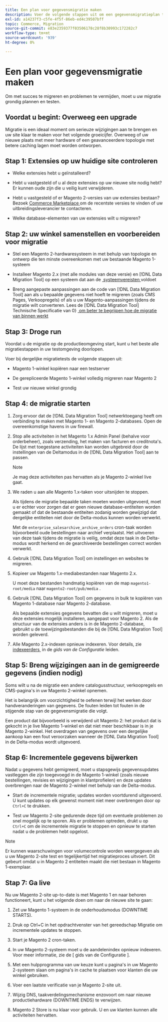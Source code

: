 ```yaml
---
title: Een plan voor gegevensmigratie maken
description: Voer de volgende stappen uit om een gegevensmigratieplan te maken voor een geslaagde upgrade van Magento 1 naar Magento 2.
exl-id: a14237f3-c5fe-4f5f-86eb-ed4c39507bff
topic: Commerce, Migration
source-git-commit: e83e2359377f03506178c28f8b30993c172282c7
workflow-type: tm+mt
source-wordcount: '939'
ht-degree: 0%

---
```


# Een plan voor gegevensmigratie maken

Om met succes te migreren en problemen te vermijden, moet u uw migratie grondig plannen en testen.

## Voordat u begint: Overweeg een upgrade

Migratie is een ideaal moment om serieuze wijzigingen aan te brengen en uw site klaar te maken voor het volgende groeicijfer. Overweeg of uw nieuwe plaats met meer hardware of een geavanceerdere topologie met betere caching lagen moet worden ontworpen.

## Stap 1: Extensies op uw huidige site controleren

* Welke extensies hebt u geïnstalleerd?

* Hebt u vastgesteld of u al deze extensies op uw nieuwe site nodig hebt? Er kunnen oude zijn die u veilig kunt verwijderen.

* Hebt u vastgesteld of er Magento 2-versies van uw extensies bestaan? Bezoek [ Commerce Marketplace ] om de recentste versies te vinden of uw uitbreidingsleverancier te contacteren.

* Welke database-elementen van uw extensies wilt u migreren?

## Stap 2: uw winkel samenstellen en voorbereiden voor migratie

* Stel een Magento 2-hardwaresysteem in met behulp van topologie en ontwerp die ten minste overeenkomen met uw bestaande Magento 1-systeem

* Installeer Magento 2.x (met alle modules van deze versie) en [!DNL Data Migration Tool] op een systeem dat aan de [&#x200B; systeemvereisten &#x200B;](../../installation/system-requirements.md) voldoet

* Breng aangepaste aanpassingen aan de code van [!DNL Data Migration Tool] aan als u bepaalde gegevens niet hoeft te migreren (zoals CMS Pages, Verkoopregels) of als u uw Magento-aanpassingen tijdens de migratie wilt converteren. Lees de [!DNL Data Migration Tool] Technische Specificatie van 0&rbrace; [&#x200B; om beter te begrijpen hoe de migratie van binnen werkt](technical-specification.md)

## Stap 3: Droge run

Voordat u de migratie op de productieomgeving start, kunt u het beste alle migratiestappen in uw testomgeving doorlopen.

Voer bij dergelijke migratietests de volgende stappen uit:

* Magento 1-winkel kopiëren naar een testserver

* De gerepliceerde Magento 1-winkel volledig migreren naar Magento 2

* Test uw nieuwe winkel grondig

## Stap 4: de migratie starten

1. Zorg ervoor dat de [!DNL Data Migration Tool] netwerktoegang heeft om verbinding te maken met Magento 1- en Magento 2-databases. Open de overeenkomstige havens in uw firewall.

1. Stop alle activiteiten in het Magento 1.x Admin Panel (behalve voor orderbeheer), zoals verzending, het maken van facturen en creditnota&#39;s. De lijst met toegestane activiteiten kan worden uitgebreid door de instellingen van de Deltamodus in de [!DNL Data Migration Tool] aan te passen.

   >[!NOTE]
   >
   >Je mag deze activiteiten pas hervatten als je Magento 2-winkel live gaat.

1. We raden u aan alle Magento 1.x-taken voor uitsnijden te stoppen.

   Als tijdens de migratie bepaalde taken moeten worden uitgevoerd, moet u er echter voor zorgen dat er geen nieuwe database-entiteiten worden gemaakt of dat de bestaande entiteiten zodanig worden gewijzigd dat dergelijke entiteiten niet door de Delta-modus kunnen worden verwerkt.

   Met de `enterprise_salesarchive_archive_orders` cron-taak worden bijvoorbeeld oude bestellingen naar archief verplaatst. Het uitvoeren van deze taak tijdens de migratie is veilig, omdat deze taak in de Delta-modus wordt herkend en de gearchiveerde bestellingen correct worden verwerkt.

1. Gebruik [!DNL Data Migration Tool] om instellingen en websites te migreren.

1. Kopieer uw Magento 1.x-mediabestanden naar Magento 2.x.

   U moet deze bestanden handmatig kopiëren van de map `magento1-root/media` naar `magento2-root/pub/media` .

1. Gebruik [!DNL Data Migration Tool] om gegevens in bulk te kopiëren van Magento 1-database naar Magento 2-database.

   Als bepaalde extensies gegevens bevatten die u wilt migreren, moet u deze extensies mogelijk installeren, aangepast voor Magento 2. Als de structuur van de extensies anders is in de Magento 2-database, gebruikt u de toewijzingsbestanden die bij de [!DNL Data Migration Tool] worden geleverd.

1. Alle Magento 2.x-indexen opnieuw indexeren. Voor details, zie [&#x200B; indexeerders &#x200B;](../../configuration/cli/manage-indexers.md) in de _gids van de Configuratie_ leiden.

## Stap 5: Breng wijzigingen aan in de gemigreerde gegevens (indien nodig)

Soms wilt u na de migratie een andere catalogusstructuur, verkoopregels en CMS-pagina&#39;s in uw Magento 2-winkel opnemen.

Het is belangrijk om voorzichtigheid te oefenen terwijl het werken door handveranderingen van gegevens. De fouten leiden tot fouten in de stijgende stap van de gegevensmigratie die volgt.

Een product dat bijvoorbeeld is verwijderd uit Magento 2: het product dat is gekocht in je live Magento 1-winkel en dat niet meer beschikbaar is in je Magento 2-winkel. Het overdragen van gegevens over een dergelijke aankoop kan een fout veroorzaken wanneer de [!DNL Data Migration Tool] in de Delta-modus wordt uitgevoerd.

## Stap 6: Incrementele gegevens bijwerken

Nadat u gegevens hebt gemigreerd, moet u stapsgewijs gegevensupdates vastleggen die zijn toegevoegd in de Magento 1-winkel (zoals nieuwe bestellingen, revisies en wijzigingen in klantprofielen) en deze updates overbrengen naar de Magento 2-winkel met behulp van de Delta-modus.

* Start de incrementele migratie; updates worden voortdurend uitgevoerd. U kunt updates op elk gewenst moment niet meer overbrengen door op `Ctrl+C` te drukken.

* Test uw Magento 2-site gedurende deze tijd om eventuele problemen zo snel mogelijk op te sporen. Als er problemen optreden, drukt u op `Ctrl+C` om de incrementele migratie te stoppen en opnieuw te starten nadat u de problemen hebt opgelost.

>[!NOTE]
>
>Er kunnen waarschuwingen voor volumecontrole worden weergegeven als u uw Magento 2-site test en tegelijkertijd het migratieproces uitvoert. Dit gebeurt omdat u in Magento 2 entiteiten maakt die niet bestaan in Magento 1-exemplaar.

## Stap 7: Ga live

Nu uw Magento 2-site up-to-date is met Magento 1 en naar behoren functioneert, kunt u het volgende doen om naar de nieuwe site te gaan:

1. Zet uw Magento 1-systeem in de onderhoudsmodus (DOWNTIME STARTS).

1. Druk op Ctrl+C in het opdrachtvenster van het gereedschap Migratie om incrementele updates te stoppen.

1. Start je Magento 2 cron-taken.

1. In uw Magento 2-systeem moet u de aandelenindex opnieuw indexeren. Voor meer informatie, zie de [ gids van de Configuratie ].

1. Met een hulpprogramma van uw keuze kunt u pagina&#39;s in uw Magento 2-systeem slaan om pagina&#39;s in cache te plaatsen voor klanten die uw winkel gebruiken.

1. Voer een laatste verificatie van je Magento 2-site uit.

1. Wijzig DNS, taakverdelingsmechanisme enzovoort om naar nieuwe productiehardware (DOWNTIME ENDS) te verwijzen.

1. Magento 2 Store is nu klaar voor gebruik. U en uw klanten kunnen alle activiteiten hervatten.

<!-- LINK ADDRESSES -->

[Commerce Marketplace]: https://marketplace.magento.com
